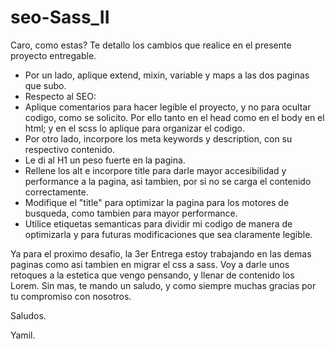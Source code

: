 # seo-Sass_II

Caro, como estas?
Te detallo los cambios que realice en el presente proyecto entregable.

- Por un lado, aplique extend, mixin, variable y maps a las dos paginas que subo.
- Respecto al SEO:
- Aplique comentarios para hacer legible el proyecto, y no para ocultar codigo, como se solicito. Por ello tanto en el head como en el body en el html; y en el scss lo aplique para organizar el codigo.
- Por otro lado, incorpore los meta keywords y description, con su respectivo contenido.
- Le di al H1 un peso fuerte en la pagina.
- Rellene los alt e incorpore title para darle mayor accesibilidad y performance a la pagina, asi tambien, por si no se carga el contenido correctamente.
- Modifique el "title"  para optimizar la pagina para los motores de busqueda, como tambien para mayor performance.
- Utilice etiquetas semanticas para dividir mi codigo de manera de optimizarla y para futuras modificaciones que sea claramente legible.

Ya para el proximo desafio, la 3er Entrega estoy trabajando en las demas paginas como asi tambien en migrar el css a sass. Voy a darle unos retoques a la estetica que vengo pensando, y llenar de contenido los Lorem. 
Sin mas, te mando un saludo, y como siempre muchas gracias por tu compromiso con nosotros.

Saludos.

Yamil.
